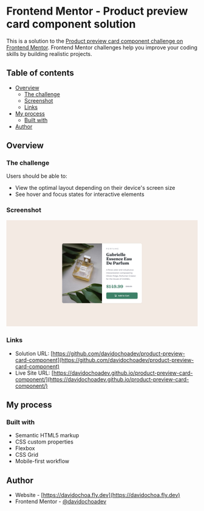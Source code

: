 # Frontend Mentor - Product preview card component solution

This is a solution to the [Product preview card component challenge on Frontend Mentor](https://www.frontendmentor.io/challenges/product-preview-card-component-GO7UmttRfa). Frontend Mentor challenges help you improve your coding skills by building realistic projects. 

## Table of contents

- [Overview](#overview)
  - [The challenge](#the-challenge)
  - [Screenshot](#screenshot)
  - [Links](#links)
- [My process](#my-process)
  - [Built with](#built-with)
- [Author](#author)

## Overview

### The challenge

Users should be able to:

- View the optimal layout depending on their device's screen size
- See hover and focus states for interactive elements

### Screenshot

![](./assets/design/desktop-design.jpg)

### Links

- Solution URL: [https://github.com/davidochoadev/product-preview-card-component](https://github.com/davidochoadev/product-preview-card-component)
- Live Site URL: [https://davidochoadev.github.io/product-preview-card-component/](https://davidochoadev.github.io/product-preview-card-component/)

## My process

### Built with

- Semantic HTML5 markup
- CSS custom properties
- Flexbox
- CSS Grid
- Mobile-first workflow

## Author

- Website - [https://davidochoa.fly.dev](https://davidochoa.fly.dev)
- Frontend Mentor - [@davidochoadev](https://www.frontendmentor.io/profile/davidochoadev)

